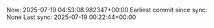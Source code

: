 Now: 2025-07-19 04:53:08.982347+00:00 Earliest commit since sync: None Last sync: 2025-07-19 00:22:44+00:00

